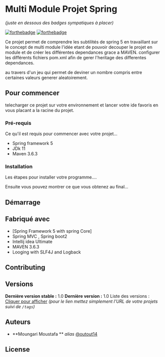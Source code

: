 # Multi Module Projet Spring
_(juste en dessous des badges sympatiques à placer)_

[![forthebadge](http://forthebadge.com/images/badges/built-with-love.svg)](http://forthebadge.com)  [![forthebadge](http://forthebadge.com/images/badges/powered-by-electricity.svg)](http://forthebadge.com)

Ce projet permet de comprendre les subtilités de spring 5
en travaillant sur le concept de multi module
l'idée etant de pouvoir decouper le projet en module et de créer les différentes dependances grace a MAVEN.
configurer les différents fichiers pom.xml afin de gerer l'heritage des differentes dependances.

au travers d'un jeu qui permet de deviner un nombre compris entre certaines valeurs generer aleatoirement.

## Pour commencer

telecharger ce projet sur votre environnement et lancer votre ide favoris en vous placant a la racine du projet.


### Pré-requis

Ce qu'il est requis pour commencer avec votre projet...

- Spring framework 5
- JDk 11
- Maven 3.6.3

### Installation

Les étapes pour installer votre programme....




Ensuite vous pouvez montrer ce que vous obtenez au final...

## Démarrage





## Fabriqué avec


* [Spring Framework 5 with spring Core]
* Spring MVC , Spring boot2 
* Intellij idea Ultimate
* MAVEN 3.6.3
* Looging with SLF4J and Logback



## Contributing



## Versions


**Dernière version stable :** 1.0
**Dernière version :** 1.0
Liste des versions : [Cliquer pour afficher](https://github.com/your/project-name/tags)
_(pour le lien mettez simplement l'URL de votre projets suivi de ``/tags``)_

## Auteurs

* **Moungari Moustafa ** _alias_ [@outout14](https://github.com/Moongari)




## License




